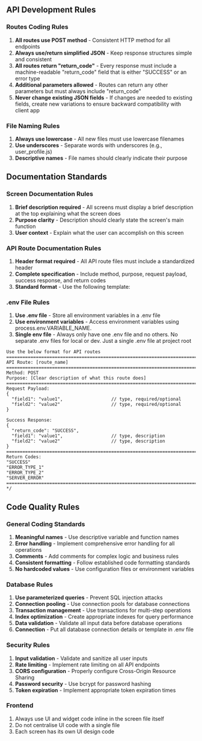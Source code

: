 
## API Development Rules

### Routes Coding Rules
1. **All routes use POST method** - Consistent HTTP method for all endpoints
2. **Always use/return simplified JSON** - Keep response structures simple and consistent
3. **All routes return "return_code"** - Every response must include a machine-readable "return_code" field that is either "SUCCESS" or an error type
4. **Additional parameters allowed** - Routes can return any other parameters but must always include "return_code"
5. **Never change existing JSON fields** - If changes are needed to existing fields, create new variations to ensure backward compatibility with client app

### File Naming Rules
1. **Always use lowercase** - All new files must use lowercase filenames
2. **Use underscores** - Separate words with underscores (e.g., user_profile.js)
3. **Descriptive names** - File names should clearly indicate their purpose

## Documentation Standards

### Screen Documentation Rules
1. **Brief description required** - All screens must display a brief description at the top explaining what the screen does
2. **Purpose clarity** - Description should clearly state the screen's main function
3. **User context** - Explain what the user can accomplish on this screen

### API Route Documentation Rules
1. **Header format required** - All API route files must include a standardized header
2. **Complete specification** - Include method, purpose, request payload, success response, and return codes
3. **Standard format** - Use the following template:

### .env File Rules
1. **Use .env file** - Store all environment variables in a .env file
2. **Use environment variables** - Access environment variables using process.env.VARIABLE_NAME.
3. **Single env file** - Always only have one .env file and no others. No separate .env files for local or dev. Just a single .env file at project root

```
Use the below format for API routes
=======================================================================================================================================
API Route: [route_name]
=======================================================================================================================================
Method: POST
Purpose: [Clear description of what this route does]
=======================================================================================================================================
Request Payload:
{
  "field1": "value1",                  // type, required/optional
  "field2": "value2"                   // type, required/optional
}

Success Response:
{
  "return_code": "SUCCESS",
  "field1": "value1",                  // type, description
  "field2": "value2"                   // type, description
}
=======================================================================================================================================
Return Codes:
"SUCCESS"
"ERROR_TYPE_1"
"ERROR_TYPE_2"
"SERVER_ERROR"
=======================================================================================================================================
*/
```

## Code Quality Rules

### General Coding Standards
1. **Meaningful names** - Use descriptive variable and function names
2. **Error handling** - Implement comprehensive error handling for all operations
3. **Comments** - Add comments for complex logic and business rules
4. **Consistent formatting** - Follow established code formatting standards
5. **No hardcoded values** - Use configuration files or environment variables

### Database Rules
1. **Use parameterized queries** - Prevent SQL injection attacks
2. **Connection pooling** - Use connection pools for database connections
3. **Transaction management** - Use transactions for multi-step operations
4. **Index optimization** - Create appropriate indexes for query performance
5. **Data validation** - Validate all input data before database operations
6. **Connection** - Put all database connection details or template in .env file

### Security Rules
1. **Input validation** - Validate and sanitize all user inputs
2. **Rate limiting** - Implement rate limiting on all API endpoints
3. **CORS configuration** - Properly configure Cross-Origin Resource Sharing
4. **Password security** - Use bcrypt for password hashing
5. **Token expiration** - Implement appropriate token expiration times

### Frontend
1. Always use UI and widget code inline in the screen file itself
2. Do not centralise UI code with a single file
3. Each screen has its own UI design code

